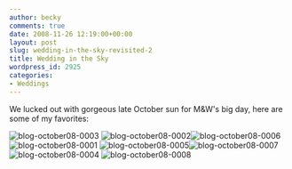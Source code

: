 ```yaml
---
author: becky
comments: true
date: 2008-11-26 12:19:00+00:00
layout: post
slug: wedding-in-the-sky-revisited-2
title: Wedding in the Sky
wordpress_id: 2925
categories:
- Weddings
---
```


We lucked out with gorgeous late October sun for M&W's big day, here are some of my favorites:


![blog-october08-0003](http://bagdanoffphoto.com/wordpress/wp-content/uploads/2008/11/blog-october08-0003.jpg) ![blog-october08-0002](http://bagdanoffphoto.com/wordpress/wp-content/uploads/2008/11/blog-october08-0002.jpg)![blog-october08-0006](http://bagdanoffphoto.com/wordpress/wp-content/uploads/2008/11/blog-october08-0006.jpg)![blog-october08-0001](http://bagdanoffphoto.com/wordpress/wp-content/uploads/2008/11/blog-october08-0001.jpg) ![blog-october08-0005](http://bagdanoffphoto.com/wordpress/wp-content/uploads/2008/11/blog-october08-0005.jpg)![blog-october08-0007](http://bagdanoffphoto.com/wordpress/wp-content/uploads/2008/11/blog-october08-0007.jpg)![blog-october08-0004](http://bagdanoffphoto.com/wordpress/wp-content/uploads/2008/11/blog-october08-0004.jpg) ![blog-october08-0008](http://bagdanoffphoto.com/wordpress/wp-content/uploads/2008/11/blog-october08-0008.jpg)
